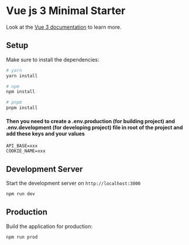 # Vue js 3 Minimal Starter

Look at the [Vue 3 documentation](https://vuejs.org/) to learn more.

## Setup

Make sure to install the dependencies:

```bash
# yarn
yarn install

# npm
npm install

# pnpm
pnpm install
```
#### Then you need to create a .env.production (for building project) and .env.development (for developing project) file in root of the project and add these keys and your values

```
API_BASE=xxx
COOKIE_NAME=xxx
```

## Development Server

Start the development server on `http://localhost:3000`

```bash
npm run dev
```

## Production

Build the application for production:

```bash
npm run prod
```
